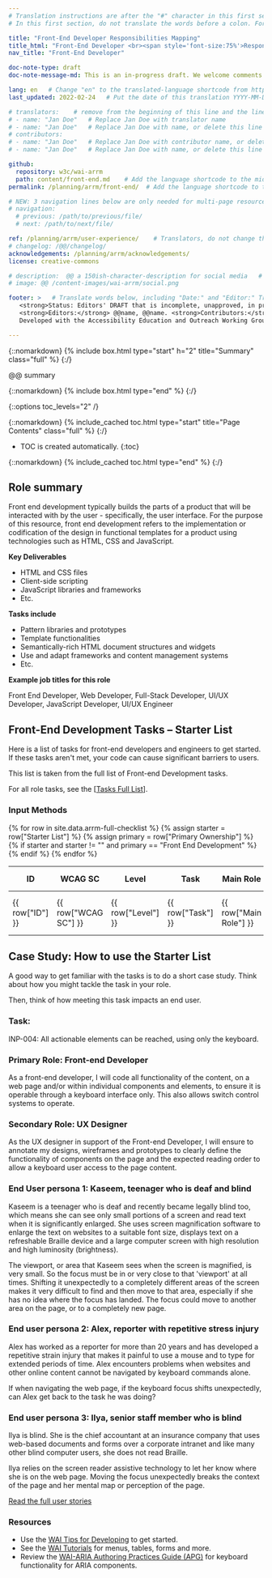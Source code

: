 ```yaml
---
# Translation instructions are after the "#" character in this first section. They are comments that do not show up in the web page. You do not need to translate the instructions after #.
# In this first section, do not translate the words before a colon. For example, do not translate "title:". Do translate the text after "title:".

title: "Front-End Developer Responsibilities Mapping"
title_html: "Front-End Developer <br><span style='font-size:75%'>Responsibilities Mapping</span>"
nav_title: "Front-End Developer"

doc-note-type: draft
doc-note-message-md: This is an in-progress draft. We welcome comments via GitHub or email from the [links below](#helpimprove).

lang: en   # Change "en" to the translated-language shortcode from https://www.iana.org/assignments/language-subtag-registry/language-subtag-registry
last_updated: 2022-02-24   # Put the date of this translation YYYY-MM-DD (with month in the middle)

# translators:    # remove from the beginning of this line and the lines below: "# " (the hash sign and the space)
# - name: "Jan Doe"   # Replace Jan Doe with translator name
# - name: "Jan Doe"   # Replace Jan Doe with name, or delete this line if not multiple translators
# contributors:
# - name: "Jan Doe"   # Replace Jan Doe with contributor name, or delete this line if none
# - name: "Jan Doe"   # Replace Jan Doe with name, or delete this line if not multiple contributors

github:
  repository: w3c/wai-arrm
  path: content/front-end.md    # Add the language shortcode to the middle of the filename, for example: content/index.fr.md
permalink: /planning/arrm/front-end/  # Add the language shortcode to the end, with no slash at end, for example: /planning/arrm/fr

# NEW: 3 navigation lines below are only needed for multi-page resources where you have previous and next at the bottom. If so, un-comment them; otherwise delete these lines.
# navigation:
  # previous: /path/to/previous/file/
  # next: /path/to/next/file/

ref: /planning/arrm/user-experience/    # Translators, do not change this
# changelog: /@@/changelog/
acknowledgements: /planning/arrm/acknowledgements/
license: creative-commons

# description:  @@ a 150ish-character-description for social media   # translate the description
# image: @@ /content-images/wai-arrm/social.png

footer: >   # Translate words below, including "Date:" and "Editor:" Translate the Working Group name. Leave the Working Group acronym in English. Do *not* change the dates in the footer below.
   <strong>Status: Editors' DRAFT that is incomplete, unapproved, in progress </strong></p>
   <strong>Editors:</strong> @@name, @@name. <strong>Contributors:</strong> @@name, @@name, and <a href=”https://www.w3.org/groups/wg/@@wg/participants”>participants of the @@WG</a>. ACKNOWLEDGEMENTS lists additional contributors.
   Developed with the Accessibility Education and Outreach Working Group (<a href="http://www.w3.org/WAI/EO/">EOWG</a>).

---
```



{::nomarkdown}
{% include box.html type="start" h="2" title="Summary" class="full" %}
{:/}

@@ summary

{::nomarkdown}
{% include box.html type="end" %}
{:/}

{::options toc_levels="2" /}

{::nomarkdown}
{% include_cached toc.html type="start" title="Page Contents" class="full" %}
{:/}

-   TOC is created automatically.
{:toc}

{::nomarkdown}
{% include_cached toc.html type="end" %}
{:/}

## Role summary

Front end development typically builds the parts of a product that will be interacted with by the user - specifically, the user interface. For the purpose of this resource, front end development refers to the implementation or codification of the design in functional templates for a product using technologies such as HTML, CSS and JavaScript.

**Key Deliverables**

*   HTML and CSS files
*   Client-side scripting
*   JavaScript libraries and frameworks
*   Etc.

**Tasks include**

*   Pattern libraries and prototypes
*   Template functionalities
*   Semantically-rich HTML document structures and widgets
*   Use and adapt frameworks and content management systems
*   Etc.

**Example job titles for this role**

Front End Developer, Web Developer, Full-Stack Developer, UI/UX Developer, JavaScript Developer, UI/UX Engineer

## Front-End Development Tasks – Starter List

Here is a list of tasks for front-end developers and engineers to get started. If these tasks aren't met, your code can cause significant barriers to users.

This list is taken from the full list of Front-end Development tasks.

For all role tasks, see the [<a rel="nofollow" class="external text" href="https://www.w3.org/WAI/EO/wiki/Accessibility_Checkpoint_Full_List%7CAccessibility">Tasks Full List</a>]. 

### Input Methods

<table>
  <thead>
    <tr>
      <!-- Only include specific columns in the header - exclude: Starter List -->
      <th>ID</th>
      <th>WCAG SC</th>
      <th>Level</th>
      <th>Task</th>
      <th>Main Role</th>
      <th>Primary Ownership</th>
      <th>Secondary Ownership</th>
      <th>Contributor</th>
    </tr>
  </thead>
  <tbody>
    {% for row in site.data.arrm-full-checklist %}
      <!-- Only display rows where 'Starter List' is not null or empty -->
      {% assign starter = row["Starter List"] %}
      {% assign primary = row["Primary Ownership"] %}
      {% if starter and starter != "" and primary == "Front End Development" %}
        <tr>
          <td>{{ row["ID"] }}</td>
          <td>{{ row["WCAG SC"] }}</td>
          <td>{{ row["Level"] }}</td>
          <td>{{ row["Task"] }}</td>
          <td>{{ row["Main Role"] }}</td>
          <td>{{ row["Primary Ownership"] }}</td>
          <td>{{ row["Secondary Ownership"] }}</td>
          <td>{{ row["Contributor"] }}</td>
        </tr>
      {% endif %}
    {% endfor %}
  </tbody>
</table>

## Case Study: How to use the Starter List

A good way to get familiar with the tasks is to do a short case study. Think about how you might tackle the task in your role.

Then, think of how meeting this task impacts an end user.

### Task:

INP-004: All actionable elements can be reached, using only the keyboard.

### Primary Role: Front-end Developer

As a front-end developer, I will code all functionality of the content, on a web page and/or within individual components and elements, to ensure it is operable through a keyboard interface only. This also allows switch control systems to operate.

### Secondary Role: UX Designer

As the UX designer in support of the Front-end Developer, I will ensure to annotate my designs, wireframes and prototypes to clearly define the functionality of components on the page and the expected reading order to allow a keyboard user access to the page content.

### End User persona 1: Kaseem, teenager who is deaf and blind

Kaseem is a teenager who is deaf and recently became legally blind too, which means she can see only small portions of a screen and read text when it is significantly enlarged. She uses screen magnification software to enlarge the text on websites to a suitable font size, displays text on a refreshable Braille device and a large computer screen with high resolution and high luminosity (brightness).

The viewport, or area that Kaseem sees when the screen is magnified, is very small. So the focus must be in or very close to that 'viewport' at all times. Shifting it unexpectedly to a completely different areas of the screen makes it very difficult to find and then move to that area, especially if she has no idea where the focus has landed. The focus could move to another area on the page, or to a completely new page.

### End user persona 2: Alex, reporter with repetitive stress injury

Alex has worked as a reporter for more than 20 years and has developed a repetitive strain injury that makes it painful to use a mouse and to type for extended periods of time. Alex encounters problems when websites and other online content cannot be navigated by keyboard commands alone.

If when navigating the web page, if the keyboard focus shifts unexpectedly, can Alex get back to the task he was doing?

### End user persona 3: Ilya, senior staff member who is blind

Ilya is blind. She is the chief accountant at an insurance company that uses web-based documents and forms over a corporate intranet and like many other blind computer users, she does not read Braille.

Ilya relies on the screen reader assistive technology to let her know where she is on the web page. Moving the focus unexpectedly breaks the context of the page and her mental map or perception of the page.

[Read the full user stories](https://www.w3.org/WAI/people-use-web/user-stories/#reporter)

### Resources

*   Use the [WAI Tips for Developing](https://www.w3.org/WAI/tips/developing/) to get started.
*   See the [WAI Tutorials](https://www.w3.org/WAI/tutorials/) for menus, tables, forms and more.
*   Review the [WAI-ARIA Authoring Practices Guide (APG)](https://www.w3.org/WAI/ARIA/apg/) for keyboard functionality for ARIA components.
